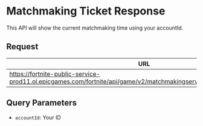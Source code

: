 # Matchmaking Ticket Response
This API will show the current matchmaking time using your accountId.

## Request
| URL | Method |
| - | - |
| https://fortnite-public-service-prod11.ol.epicgames.com/fortnite/api/game/v2/matchmakingservice/ticket/player/{accountId} | `GET` |

## Query Parameters
- `accountId`: Your ID